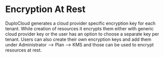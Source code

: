 # Encryption At Rest

DuploCloud generates a cloud provider specific encryption key for each tenant. While creation of resources it encrypts them either with generic cloud provider key or the user has an option to choose a separate key per tenant. Users can also create their own encryption keys and add them under Administrator --> Plan --> KMS and those can be used to encrypt resources at rest.&#x20;

